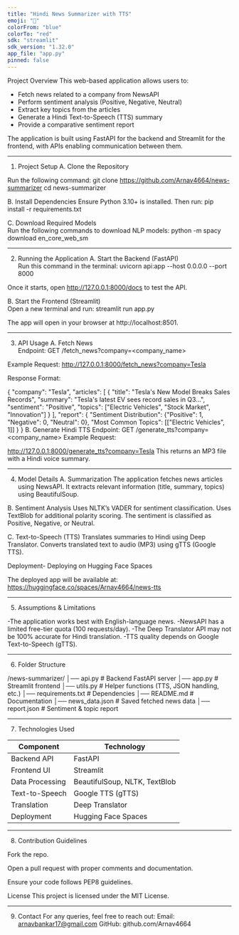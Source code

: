 ```yaml
---
title: "Hindi News Summarizer with TTS"
emoji: "📰"
colorFrom: "blue"
colorTo: "red"
sdk: "streamlit"
sdk_version: "1.32.0"
app_file: "app.py"
pinned: false
---
```

 Project Overview
This web-based application allows users to:
- Fetch news related to a company from NewsAPI
- Perform sentiment analysis (Positive, Negative, Neutral)
- Extract key topics from the articles
- Generate a Hindi Text-to-Speech (TTS) summary
- Provide a comparative sentiment report

The application is built using FastAPI for the backend and Streamlit for the frontend, with APIs enabling communication between them.

-------------------------------------------------------------------------------------------------------------------------------------
1. Project Setup
A. Clone the Repository

Run the following command:
git clone https://github.com/Arnav4664/news-summarizer 
cd news-summarizer

B. Install Dependencies 
Ensure Python 3.10+ is installed. Then run:
pip install -r requirements.txt

C. Download Required Models  
Run the following commands to download NLP models:
python -m spacy download en_core_web_sm

---------------------------------------------------------------------------------------------------------------------------

2. Running the Application
A. Start the Backend (FastAPI)  
Run this command in the terminal:
uvicorn api:app --host 0.0.0.0 --port 8000

Once it starts, open http://127.0.0.1:8000/docs to test the API.

B. Start the Frontend (Streamlit)  
Open a new terminal and run:
streamlit run app.py

The app will open in your browser at http://localhost:8501.

---------------------------------------------------------------------------------------------------------------------------

3. API Usage
A. Fetch News  
Endpoint:
GET /fetch_news?company=<company_name>

Example Request:
http://127.0.0.1:8000/fetch_news?company=Tesla

Response Format:

{
  "company": "Tesla",
  "articles": [
    {
      "title": "Tesla's New Model Breaks Sales Records",
      "summary": "Tesla's latest EV sees record sales in Q3...",
      "sentiment": "Positive",
      "topics": ["Electric Vehicles", "Stock Market", "Innovation"]
    }
  ],
  "report": {
    "Sentiment Distribution": {"Positive": 1, "Negative": 0, "Neutral": 0},
    "Most Common Topics": [["Electric Vehicles", 1]]
  }
}
B. Generate Hindi TTS
Endpoint:
GET /generate_tts?company=<company_name>
Example Request:

http://127.0.0.1:8000/generate_tts?company=Tesla
This returns an MP3 file with a Hindi voice summary.

---------------------------------------------------------------------------------------------------------------------------

4. Model Details 
A. Summarization
The application fetches news articles using NewsAPI.
It extracts relevant information (title, summary, topics) using BeautifulSoup.

B. Sentiment Analysis
Uses NLTK’s VADER for sentiment classification.
Uses TextBlob for additional polarity scoring.
The sentiment is classified as Positive, Negative, or Neutral.

C. Text-to-Speech (TTS)
Translates summaries to Hindi using Deep Translator.
Converts translated text to audio (MP3) using gTTS (Google TTS).

Deployment- Deploying on Hugging Face Spaces

The deployed app will be available at:
https://huggingface.co/spaces/Arnav4664/news-tts

---------------------------------------------------------------------------------------------------------------------------

5. Assumptions & Limitations

-The application works best with English-language news.
-NewsAPI has a limited free-tier quota (100 requests/day).
-The Deep Translator API may not be 100% accurate for Hindi translation.
-TTS quality depends on Google Text-to-Speech (gTTS).

---------------------------------------------------------------------------------------------------------------------------

6. Folder Structure

/news-summarizer/
│── api.py            # Backend FastAPI server
│── app.py            # Streamlit frontend
│── utils.py          # Helper functions (TTS, JSON handling, etc.)
│── requirements.txt  # Dependencies
│── README.md         # Documentation
│── news_data.json    # Saved fetched news data
│── report.json       # Sentiment & topic report

---------------------------------------------------------------------------------------------------------------------------

7. Technologies Used

Component       | Technology
--------------- | ------------------
Backend API     | FastAPI
Frontend UI     | Streamlit
Data Processing | BeautifulSoup, NLTK, TextBlob
Text-to-Speech  | Google TTS (gTTS)
Translation     | Deep Translator
Deployment      | Hugging Face Spaces

---------------------------------------------------------------------------------------------------------------------------

8. Contribution Guidelines

Fork the repo.

Open a pull request with proper comments and documentation.

Ensure your code follows PEP8 guidelines.

License This project is licensed under the MIT License.

---------------------------------------------------------------------------------------------------------------------------

9. Contact For any queries, feel free to reach out:
Email: arnavbankar17@gmail.com
GitHub: github.com/Arnav4664

